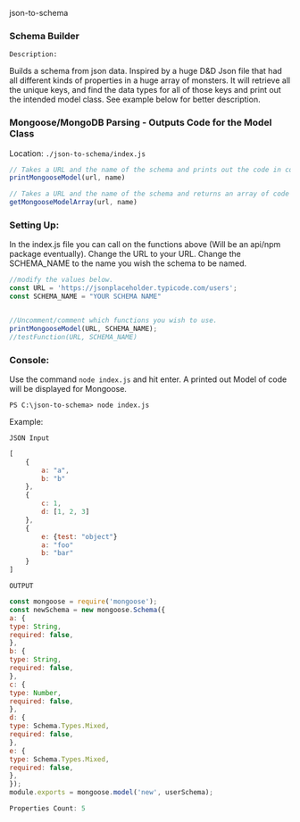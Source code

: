 ﻿json-to-schema

### Schema Builder
```Description:```

Builds a schema from json data.  Inspired by a huge D&D Json file that had all different kinds of properties in a huge array of monsters.  It will retrieve all the unique keys, and find the data types for all of those keys and print out the intended model class.  See example below for better description.

### Mongoose/MongoDB Parsing - Outputs Code for the Model Class

Location: ```./json-to-schema/index.js```

```js
// Takes a URL and the name of the schema and prints out the code in console.
printMongooseModel(url, name)

// Takes a URL and the name of the schema and returns an array of code for front end use.
getMongooseModelArray(url, name)
``` 
### Setting Up:

In the index.js file you can call on the functions above (Will be an api/npm package eventually). Change the URL to your URL.  Change the SCHEMA_NAME to the name you wish the schema to be named.

```js
//modify the values below.
const URL = 'https://jsonplaceholder.typicode.com/users';
const SCHEMA_NAME = "YOUR SCHEMA NAME"


//Uncomment/comment which functions you wish to use.
printMongooseModel(URL, SCHEMA_NAME);
//testFunction(URL, SCHEMA_NAME)

```

### Console:
Use the command ```node index.js``` and hit enter.  A printed out Model of code will be displayed for Mongoose.

```
PS C:\json-to-schema> node index.js
```



Example: 

```JSON Input```

```js
[
    {
        a: "a",
        b: "b"
    },
    {
        c: 1,
        d: [1, 2, 3]
    },
    {
        e: {test: "object"}
        a: "foo"
        b: "bar"
    }
]
```

```OUTPUT```
```js
const mongoose = require('mongoose');
const newSchema = new mongoose.Schema({
a: {
type: String,
required: false,
},
b: {
type: String,
required: false,
},
c: {
type: Number,
required: false,
},
d: {
type: Schema.Types.Mixed,
required: false,
},
e: {
type: Schema.Types.Mixed,
required: false,
},
});
module.exports = mongoose.model('new', userSchema);

Properties Count: 5

```
